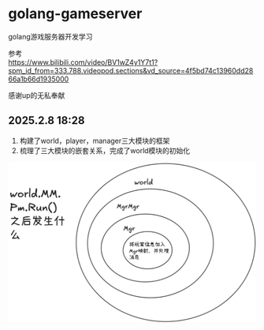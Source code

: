 # golang-gameserver
golang游戏服务器开发学习


参考<br>
https://www.bilibili.com/video/BV1wZ4y1Y7t1?spm_id_from=333.788.videopod.sections&vd_source=4f5bd74c13960dd2866a1b66d1935000

感谢up的无私奉献

## 2025.2.8 18:28
1. 构建了world，player，manager三大模块的框架
2. 梳理了三大模块的嵌套关系，完成了world模块的初始化

![架构图](mindmap/架构图.png)


